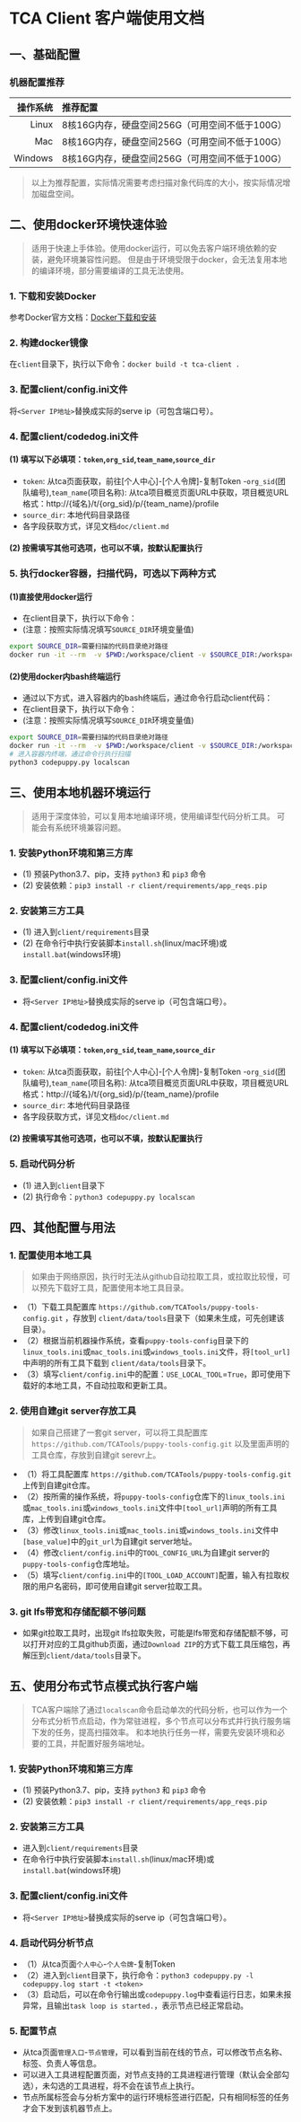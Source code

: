 # TCA Client 客户端使用文档

## 一、基础配置

### 机器配置推荐
|   操作系统 | 推荐配置                                       |
| --------: | :------------------------------------------- |
|     Linux | 8核16G内存，硬盘空间256G（可用空间不低于100G）     |   
|       Mac | 8核16G内存，硬盘空间256G（可用空间不低于100G）     |
|   Windows | 8核16G内存，硬盘空间256G（可用空间不低于100G）     |

> 以上为推荐配置，实际情况需要考虑扫描对象代码库的大小，按实际情况增加磁盘空间。

## 二、使用docker环境快速体验
> 适用于快速上手体验。使用docker运行，可以免去客户端环境依赖的安装，避免环境兼容性问题。
> 但是由于环境受限于docker，会无法复用本地的编译环境，部分需要编译的工具无法使用。
### 1. 下载和安装Docker
参考Docker官方文档：[Docker下载和安装](https://docs.docker.com/get-started/)

### 2. 构建docker镜像
在`client`目录下，执行以下命令：`docker build -t tca-client .`

### 3. 配置client/config.ini文件
将`<Server IP地址>`替换成实际的serve ip（可包含端口号）。

### 4. 配置client/codedog.ini文件
#### (1) 填写以下必填项：`token`,`org_sid`,`team_name`,`source_dir`
- `token`: 从tca页面获取，前往[个人中心]-[个人令牌]-复制Token
-`org_sid`(团队编号),`team_name`(项目名称): 从tca项目概览页面URL中获取，项目概览URL格式：http://{域名}/t/{org_sid}/p/{team_name}/profile
- `source_dir`: 本地代码目录路径
- 各字段获取方式，详见文档`doc/client.md`
#### (2) 按需填写其他可选项，也可以不填，按默认配置执行

### 5. 执行docker容器，扫描代码，可选以下两种方式
#### (1)直接使用docker运行
- 在client目录下，执行以下命令：
- (注意：按照实际情况填写`SOURCE_DIR`环境变量值)
```bash
export SOURCE_DIR=需要扫描的代码目录绝对路径
docker run -it --rm  -v $PWD:/workspace/client -v $SOURCE_DIR:/workspace/src  --name tca-client tca-client
```
#### (2)使用docker内bash终端运行
- 通过以下方式，进入容器内的bash终端后，通过命令行启动client代码：
- 在client目录下，执行以下命令：
- (注意：按照实际情况填写`SOURCE_DIR`环境变量值)
```bash
export SOURCE_DIR=需要扫描的代码目录绝对路径
docker run -it --rm  -v $PWD:/workspace/client -v $SOURCE_DIR:/workspace/src  --name tca-client tca-client bash
# 进入容器内终端，通过命令行执行扫描
python3 codepuppy.py localscan
```


## 三、使用本地机器环境运行
> 适用于深度体验，可以复用本地编译环境，使用编译型代码分析工具。
> 可能会有系统环境兼容问题。

### 1. 安装Python环境和第三方库
- (1) 预装Python3.7、pip，支持 `python3` 和 `pip3` 命令 
- (2) 安装依赖：`pip3 install -r client/requirements/app_reqs.pip`

### 2. 安装第三方工具
- (1) 进入到`client/requirements`目录
- (2) 在命令行中执行安装脚本`install.sh`(linux/mac环境)或`install.bat`(windows环境)

### 3. 配置client/config.ini文件
- 将`<Server IP地址>`替换成实际的serve ip（可包含端口号）。

### 4. 配置client/codedog.ini文件
#### (1) 填写以下必填项：`token`,`org_sid`,`team_name`,`source_dir`
- `token`: 从tca页面获取，前往[个人中心]-[个人令牌]-复制Token
-`org_sid`(团队编号),`team_name`(项目名称): 从tca项目概览页面URL中获取，项目概览URL格式：http://{域名}/t/{org_sid}/p/{team_name}/profile
- `source_dir`: 本地代码目录路径
- 各字段获取方式，详见文档`doc/client.md`
#### (2) 按需填写其他可选项，也可以不填，按默认配置执行


### 5. 启动代码分析
- (1) 进入到`client`目录下
- (2) 执行命令：`python3 codepuppy.py localscan`


## 四、其他配置与用法

### 1. 配置使用本地工具

> 如果由于网络原因，执行时无法从github自动拉取工具，或拉取比较慢，可以预先下载好工具，配置使用本地工具目录。

- （1）下载工具配置库 `https://github.com/TCATools/puppy-tools-config.git` ，存放到 `client/data/tools`目录下（如果未生成，可先创建该目录）。
- （2）根据当前机器操作系统，查看`puppy-tools-config`目录下的`linux_tools.ini`或`mac_tools.ini`或`windows_tools.ini`文件，将`[tool_url]`中声明的所有工具下载到 `client/data/tools`目录下。
- （3）填写`client/config.ini`中的配置：`USE_LOCAL_TOOL`=`True`，即可使用下载好的本地工具，不自动拉取和更新工具。

### 2. 使用自建git server存放工具

> 如果自己搭建了一套git server，可以将工具配置库 `https://github.com/TCATools/puppy-tools-config.git` 以及里面声明的工具仓库，存放到自建git serevr上。

- （1）将工具配置库 `https://github.com/TCATools/puppy-tools-config.git` 上传到自建git仓库。
- （2）按所需的操作系统，将`puppy-tools-config`仓库下的`linux_tools.ini`或`mac_tools.ini`或`windows_tools.ini`文件中`[tool_url]`声明的所有工具库，上传到自建git仓库。
- （3）修改`linux_tools.ini`或`mac_tools.ini`或`windows_tools.ini`文件中`[base_value]`中的`git_url`为自建git server地址。
- （4）修改`client/config.ini`中的`TOOL_CONFIG_URL`为自建git server的`puppy-tools-config`仓库地址。
- （5）填写`client/config.ini`中的`[TOOL_LOAD_ACCOUNT]`配置，输入有拉取权限的用户名密码，即可使用自建git server拉取工具。

### 3. git lfs带宽和存储配额不够问题

- 如果git拉取工具时，出现git lfs拉取失败，可能是lfs带宽和存储配额不够，可以打开对应的工具github页面，通过`Download ZIP`的方式下载工具压缩包，再解压到`client/data/tools`目录下。


## 五、使用分布式节点模式执行客户端
> TCA客户端除了通过`localscan`命令启动单次的代码分析，也可以作为一个分布式分析节点启动，作为常驻进程，多个节点可以分布式并行执行服务端下发的任务，提高扫描效率。
> 和本地执行任务一样，需要先安装环境和必要的工具，并配置好服务端地址。
 
### 1. 安装Python环境和第三方库
- (1) 预装Python3.7、pip，支持 `python3` 和 `pip3` 命令 
- (2) 安装依赖：`pip3 install -r client/requirements/app_reqs.pip`

### 2. 安装第三方工具
- 进入到`client/requirements`目录
- 在命令行中执行安装脚本`install.sh`(linux/mac环境)或`install.bat`(windows环境)

### 3. 配置client/config.ini文件
- 将`<Server IP地址>`替换成实际的serve ip（可包含端口号）。

### 4. 启动代码分析节点
- （1）从tca页面`个人中心`-`个人令牌`-复制Token
- （2）进入到`client`目录下，执行命令：`python3 codepuppy.py -l codepuppy.log start -t <token>`
- （3）启动后，可以在命令行输出或`codepuppy.log`中查看运行日志，如果未报异常，且输出`task loop is started.`，表示节点已经正常启动。

### 5. 配置节点
- 从tca页面`管理入口`-`节点管理`，可以看到当前在线的节点，可以修改节点名称、标签、负责人等信息。
- 可以进入工具进程配置页面，对节点支持的工具进程进行管理（默认会全部勾选），未勾选的工具进程，将不会在该节点上执行。
- 节点所属标签会与分析方案中的运行环境标签进行匹配，只有相同标签的任务才会下发到该机器节点上。